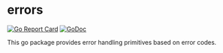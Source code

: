 # errors
[![Go Report Card](https://goreportcard.com/badge/github.com/nextf/errors)](https://goreportcard.com/report/github.com/nextf/errors)
[![GoDoc](https://godoc.org/github.com/nextf/errors?status.svg)](http://godoc.org/github.com/nextf/errors)

This go package provides error handling primitives based on error codes.
